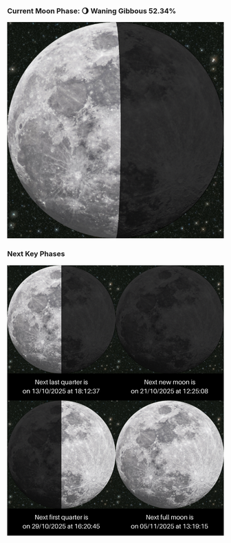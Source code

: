 ### Current Moon Phase: 🌖 Waning Gibbous 52.34%
![Moon Phase](moonphase.png)
### Next Key Phases
![Gallery](gallery.png)